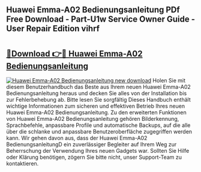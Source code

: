 ## Huawei Emma-A02 Bedienungsanleitung PDf Free Download - Part-U1w Service Owner Guide - User Repair Edition vihrf

# <h2><a href="http://df1oo3.blite.top/?on=Huawei+Emma-A02+Bedienungsanleitung">🔗Download 👉🔴 Huawei Emma-A02 Bedienungsanleitung</a></h2>

[![Huawei Emma-A02 Bedienungsanleitung new download](https://i.imgur.com/lujVjoI.png)](http://df1oo3.blite.top/?on=Huawei+Emma-A02+Bedienungsanleitung)
Holen Sie mit diesem Benutzerhandbuch das Beste aus Ihrem neuen Huawei Emma-A02 Bedienungsanleitung heraus und decken Sie alles von der Installation bis zur Fehlerbehebung ab. Bitte lesen Sie sorgfältig Dieses Handbuch enthält wichtige Informationen zum sicheren und effektiven Betrieb Ihres neuen Huawei Emma-A02 Bedienungsanleitung. Zu den erweiterten Funktionen von Huawei Emma-A02 Bedienungsanleitung gehören Bilderkennung, Sprachbefehle, anpassbare Profile und automatische Backups, auf die alle über die schlanke und anpassbare Benutzeroberfläche zugegriffen werden kann. Wir gehen davon aus, dass der Huawei Emma-A02 BedienungsanleitungD ein zuverlässiger Begleiter auf Ihrem Weg zur Beherrschung der Verwendung Ihres neuen Gadgets war. Sollten Sie Hilfe oder Klärung benötigen, zögern Sie bitte nicht, unser Support-Team zu kontaktieren.
